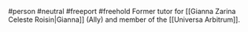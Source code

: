 #person #neutral #freeport #freehold
Former tutor for [[Gianna Zarina Celeste Roisin|Gianna]] (Ally) and member of the [[Universa Arbitrum]].